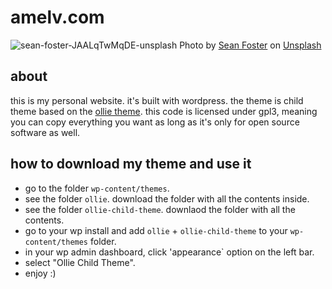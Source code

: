 # amelv.com

![sean-foster-JAALqTwMqDE-unsplash](https://github.com/amelv/amelv.com/assets/17134300/0610e759-e708-498a-80d3-cc63d8fb5ae1)
Photo by <a href="https://unsplash.com/@fosterious?utm_source=unsplash&utm_medium=referral&utm_content=creditCopyText">Sean Foster</a> on <a href="https://unsplash.com/photos/JAALqTwMqDE?utm_source=unsplash&utm_medium=referral&utm_content=creditCopyText">Unsplash</a>
  
## about
this is my personal website. it's built with wordpress. the theme is child theme based on the [ollie theme](https://github.com/OllieWP/ollie). this code is licensed under gpl3, meaning you can copy everything you want as long as it's only for open source software as well.

## how to download my theme and use it

- go to the folder `wp-content/themes`.
- see the folder `ollie`. download the folder with all the contents inside.
- see the folder `ollie-child-theme`. downlaod the folder with all the contents.
- go to your wp install and add `ollie` + `ollie-child-theme` to your `wp-content/themes` folder.
- in your wp admin dashboard, click 'appearance` option on the left bar.
- select "Ollie Child Theme".
- enjoy :)

  

